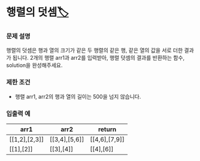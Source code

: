 # 행렬의 덧셈[🏷️](https://programmers.co.kr/learn/courses/30/lessons/12950)

### 문제 설명
행렬의 덧셈은 행과 열의 크기가 같은 두 행렬의 같은 행, 같은 열의 값을 서로 더한 결과가 됩니다. 2개의 행렬 arr1과 arr2를 입력받아, 행렬 덧셈의 결과를 반환하는 함수, solution을 완성해주세요.

### 제한 조건
- 행렬 arr1, arr2의 행과 열의 길이는 500을 넘지 않습니다.

### 입출력 예
arr1 | arr2 | return
---|---|---
[[1,2],[2,3]] | [[3,4],[5,6]] | [[4,6],[7,9]]
[[1],[2]] | [[3],[4]] | [[4],[6]]
